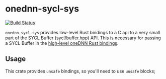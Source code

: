 # onednn-sycl-sys

[![Build Status](https://github.com/boydjohnson/onednn-sycl-sys/actions/workflows/ci-intel.yml/badge.svg)](https://github.com/boydjohnson/onednn-sycl-sys/actions/workflows/ci-intel.yml)

`onednn-sycl-sys` provides low-level Rust bindings to a C api to a very small part of the SYCL Buffer (sycl/buffer.hpp) API. This is necessary for passing a SYCL Buffer in the [high-level oneDNN Rust bindings](http://github.com/boydjohnson/onednnl-rs).


## Usage

This crate provides `unsafe` bindings, so you'll need to use `unsafe` blocks;
